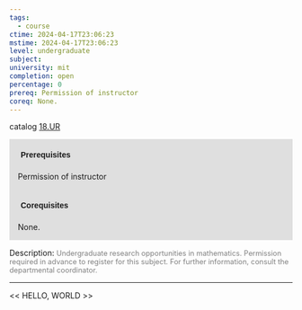 ```yaml
---
tags:
  - course
ctime: 2024-04-17T23:06:23
mstime: 2024-04-17T23:06:23
level: undergraduate
subject: 
university: mit
completion: open
percentage: 0
prereq: Permission of instructor
coreq: None.
---
```


catalog [18.UR](http://student.mit.edu/catalog/m18b.html#18.UR)

<span style="display: block; padding: 15px; background-color: rgb(100, 100, 100, 0.2);"><font id="m_prereq1813_0" style="display: block; font-family: Arial, sans-serif; font-weight: bold; padding: 5px">Prerequisites</font><br><span id="prereq1813_0">Permission of instructor</span></span>
<span style="display: block; padding: 15px; background-color: rgb(100, 100, 100, 0.2);"><font id="m_coreq1813_0" style="display: block; font-family: Arial, sans-serif; font-weight: bold; padding: 5px">Corequisites</font><br><span id="coreq1813_0">None.</span></span>

<font style="">Description:</font>
<font style="color: grey; font-size: 0.8rem;">Undergraduate research opportunities in mathematics. Permission required in advance to register for this subject. For further information, consult the departmental coordinator.</font>



---

<< HELLO, WORLD >>
